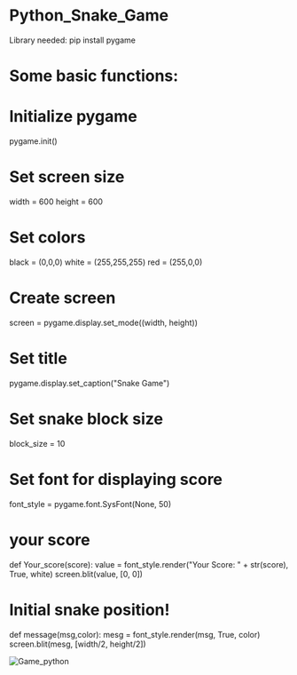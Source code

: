 # Python_Snake_Game
Library needed: pip install pygame

# Some basic functions:

# Initialize pygame
pygame.init()

# Set screen size
width = 600
height = 600

# Set colors
black = (0,0,0)
white = (255,255,255)
red = (255,0,0)

# Create screen
screen = pygame.display.set_mode((width, height))

# Set title
pygame.display.set_caption("Snake Game")

# Set snake block size
block_size = 10

# Set font for displaying score
font_style = pygame.font.SysFont(None, 50)

# your score
def Your_score(score):
    value = font_style.render("Your Score: " + str(score), True, white)
    screen.blit(value, [0, 0])

# Initial snake position!
def message(msg,color):
    mesg = font_style.render(msg, True, color)
    screen.blit(mesg, [width/2, height/2])


![Game_python](https://user-images.githubusercontent.com/48614035/215206559-e4d876ba-6ea5-43ba-8ffe-2dceb99e546f.PNG)
